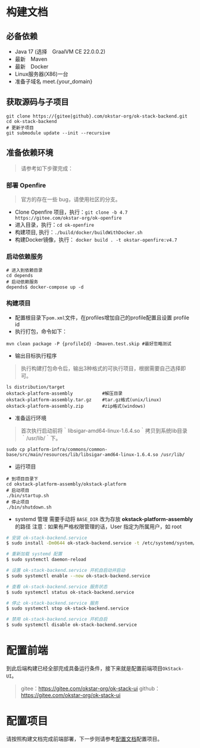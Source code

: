 # 构建文档
## 必备依赖
- Java 17 (选择　GraalVM CE 22.0.0.2)
- 最新　Maven
- 最新　Docker
- Linux服务器(X86)一台
- 准备子域名 meet.{your_domain}

## 获取源码与子项目
```shell
git clone https://{gitee|github}.com/okstar-org/ok-stack-backend.git
cd ok-stack-backend
# 更新子项目
git submodule update --init --recursive
```

## 准备依赖环境
> 请参考如下步骤完成：
### 部署 Openfire
> 官方的存在一些 bug，请使用社区的分支。
- Clone Openfire 项目，执行：`git clone -b 4.7 https://gitee.com/okstar-org/ok-openfire`
- 进入目录，执行：`cd ok-openfire`
- 构建项目, 执行：`./build/docker/buildWithDocker.sh`
- 构建Docker镜像，执行： `docker build . -t okstar-openfire:v4.7`

### 启动依赖服务
```shell
# 进入到依赖目录
cd depends
# 启动依赖服务
depends$ docker-compose up -d
```

### 构建项目
- 配置根目录下`pom.xml`文件，在profiles增加自己的profile配置且设置 profile id
- 执行打包，命令如下：
```shell
mvn clean package -P {profileId} -Dmaven.test.skip #最好忽略测试
```
- 输出目标执行程序
> 执行构建打包命令后，输出3种格式的可执行项目，根据需要自己选择即可。
```shell
ls distribution/target
okstack-platform-assembly           #解压目录
okstack-platform-assembly.tar.gz    #tar.gz格式(unix/linux)
okstack-platform-assembly.zip       #zip格式(windows)
```
- 准备运行环境
> 首次执行启动前将｀libsigar-amd64-linux-1.6.4.so｀拷贝到系统lib目录｀/usr/lib/｀下。
```shell
sudo cp platform-infra/commons/common-base/src/main/resources/lib/libsigar-amd64-linux-1.6.4.so /usr/lib/
```

- 运行项目
```shell
# 到项目目录下
cd okstack-platform-assembly/okstack-platform
# 启动项目
./bin/startup.sh
# 停止项目
./bin/shutdown.sh
```
- systemd 管理
需要手动将 `BASE_DIR` 改为存放 **okstack-platform-assembly** 的路径
注意：如果有严格权限管理的话，User 指定为所属用户，如 root

```bash
# 安装 ok-stack-backend.service
$ sudo install -Dm0644 ok-stack-backend.service -t /etc/systemd/system/

# 重新加载 systemd 配置
$ sudo systemctl daemon-reload

# 设置 ok-stack-backend.service 开机自启动并启动
$ sudo systemctl enable --now ok-stack-backend.service

# 查看 ok-stack-backend.service 服务状态
$ sudo systemctl status ok-stack-backend.service

# 停止 ok-stack-backend.service 服务
$ sudo systemctl stop ok-stack-backend.service

# 禁用 ok-stack-backend.service 开机自启
$ sudo systemctl disable ok-stack-backend.service
```

# 配置前端
到此后端构建已经全部完成具备运行条件，接下来就是配置前端项目`OkStack-UI`。
> gitee：https://gitee.com/okstar-org/ok-stack-ui
> github：https://gitee.com/okstar-org/ok-stack-ui

# 配置项目
请按照构建文档完成前端部署，下一步则请参考[配置文档](./configurations.md)配置项目。

